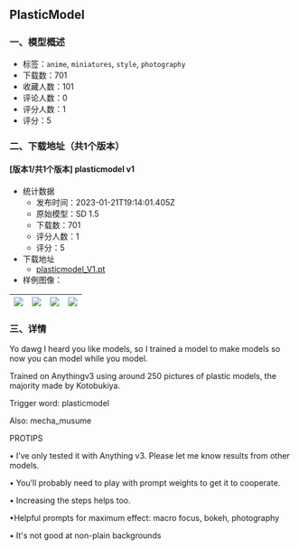 ## PlasticModel
### 一、模型概述

- 标签：`anime`, `miniatures`, `style`, `photography`
- 下载数：701
- 收藏人数：101
- 评论人数：0
- 评分人数：1
- 评分：5

### 二、下载地址（共1个版本）

#### [版本1/共1个版本] plasticmodel v1

- 统计数据
  - 发布时间：2023-01-21T19:14:01.405Z
  - 原始模型：SD 1.5
  - 下载数：701
  - 评分人数：1
  - 评分：5
- 下载地址
  - [plasticmodel_V1.pt](https://civitai.com/api/download/models/5181)
- 样例图像：

| <img src="https://image.civitai.com/xG1nkqKTMzGDvpLrqFT7WA/cd531f8f-f726-46af-7d86-3a5285d50c00/width=450/39093.jpeg" /> | <img src="https://image.civitai.com/xG1nkqKTMzGDvpLrqFT7WA/b9c25411-4a56-4724-bc82-ed6f65a39a00/width=450/39104.jpeg" /> | <img src="https://image.civitai.com/xG1nkqKTMzGDvpLrqFT7WA/3dc36835-83ca-4830-24a0-3701f5f29300/width=450/39103.jpeg" /> | <img src="https://image.civitai.com/xG1nkqKTMzGDvpLrqFT7WA/5aa8dbf8-f174-4720-98c2-bd49d8267900/width=450/39102.jpeg" /> |
| ---- | ---- | ---- | ---- |


### 三、详情
<p>Yo dawg I heard you like models, so I trained a model to make models so now you can model while you model.</p><p></p><p>Trained on Anythingv3 using around 250 pictures of plastic models, the majority made by Kotobukiya.</p><p></p><p>Trigger word: plasticmodel</p><p>Also: mecha_musume</p><p></p><p>PROTIPS</p><p>• I’ve only tested it with Anything v3. Please let me know results from other models.</p><p>• You’ll probably need to play with prompt weights to get it to cooperate.</p><p>• Increasing the steps helps too.</p><p>•Helpful prompts for maximum effect: macro focus, bokeh, photography</p><p>• It's not good at non-plain backgrounds</p>